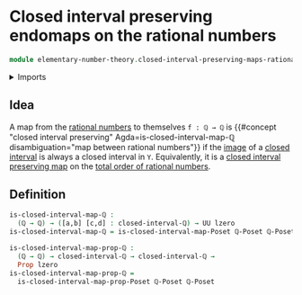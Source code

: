 # Closed interval preserving endomaps on the rational numbers

```agda
module elementary-number-theory.closed-interval-preserving-maps-rational-numbers where
```

<details><summary>Imports</summary>

```agda
open import elementary-number-theory.closed-intervals-rational-numbers
open import elementary-number-theory.inequality-rational-numbers
open import elementary-number-theory.rational-numbers

open import foundation.propositions
open import foundation.universe-levels

open import order-theory.closed-interval-preserving-maps-posets
```

</details>

## Idea

A map from the [rational numbers](elementary-number-theory.rational-numbers.md)
to themselves `f : ℚ → ℚ` is
{{#concept "closed interval preserving" Agda=is-closed-interval-map-ℚ disambiguation="map between rational numbers"}}
if the [image](foundation.images-subtypes.md) of a
[closed interval](elementary-number-theory.closed-intervals-rational-numbers.md)
is always a closed interval in `Y`. Equivalently, it is a
[closed interval preserving map](order-theory.closed-interval-preserving-maps-total-orders.md)
on the
[total order of rational numbers](elementary-number-theory.decidable-total-order-rational-numbers.md).

## Definition

```agda
is-closed-interval-map-ℚ :
  (ℚ → ℚ) → ([a,b] [c,d] : closed-interval-ℚ) → UU lzero
is-closed-interval-map-ℚ = is-closed-interval-map-Poset ℚ-Poset ℚ-Poset

is-closed-interval-map-prop-ℚ :
  (ℚ → ℚ) → closed-interval-ℚ → closed-interval-ℚ →
  Prop lzero
is-closed-interval-map-prop-ℚ =
  is-closed-interval-map-prop-Poset ℚ-Poset ℚ-Poset
```
